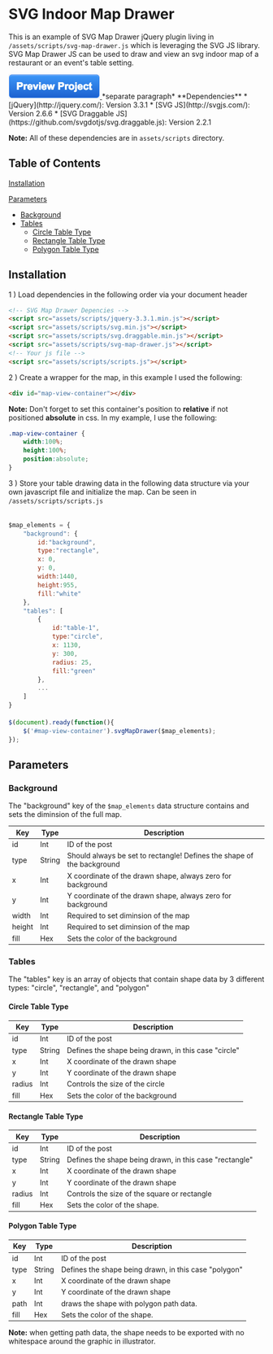# SVG Indoor Map Drawer

This is an example of SVG Map Drawer jQuery plugin living in `/assets/scripts/svg-map-drawer.js` which is leveraging the SVG JS library. SVG Map Drawer JS can be used to draw and view an svg indoor map of a restaurant or an event's table setting.

<a href="https://htmlpreview.github.io/?https://github.com/tsoto111/js_indoor_map/blob/master/index.html" target="_blank">
	<img src="https://github.com/tsoto111/js_indoor_map/blob/master/assets/images/preview-btn.png" />
</a>
*separate paragraph*
**Dependencies**
* [jQuery](http://jquery.com/): Version 3.3.1
* [SVG JS](http://svgjs.com/): Version 2.6.6
* [SVG Draggable JS](https://github.com/svgdotjs/svg.draggable.js): Version 2.2.1

**Note:** All of these dependencies are in `assets/scripts` directory.

## Table of Contents

[Installation](#installation)

[Parameters](#parameters)

* [Background](#background)
* [Tables](#tables)
  * [Circle Table Type](#circle-table-type)
  * [Rectangle Table Type](#rectangle-table-type)
  * [Polygon Table Type](#polygon-table-type)

## Installation

1 ) Load dependencies in the following order via your document header

```html
<!-- SVG Map Drawer Depencies -->
<script src="assets/scripts/jquery-3.3.1.min.js"></script>
<script src="assets/scripts/svg.min.js"></script>
<script src="assets/scripts/svg.draggable.min.js"></script>
<script src="assets/scripts/svg-map-drawer.js"></script>
<!-- Your js file -->
<script src="assets/scripts/scripts.js"></script>
```

2 ) Create a wrapper for the map, in this example I used the following:

```html
<div id="map-view-container"></div>
```

**Note:** Don't forget to set this container's position to **relative** if not positioned **absolute** in css. In my example, I use the following:

```css
.map-view-container {
	width:100%;
	height:100%;
	position:absolute;
}
```

3 ) Store your table drawing data in the following data structure via your own javascript file and initialize the map. Can be seen in `/assets/scripts/scripts.js`

```javascript

$map_elements = {
	"background": {
		id:"background",
		type:"rectangle", 
		x: 0, 
		y: 0,
		width:1440,
		height:955, 
		fill:"white"
	},
	"tables": [
		{
			id:"table-1",
			type:"circle", 
			x: 1130, 
			y: 300, 
			radius: 25, 
			fill:"green"
		},
		...
	]
}

$(document).ready(function(){		
	$('#map-view-container').svgMapDrawer($map_elements);
});

``` 

## Parameters

### Background

The "background" key of the `$map_elements` data structure contains and sets the diminsion of the full map.

| Key    | Type   | Description                                                             | 
| ------ | ------ | ----------------------------------------------------------------------- |
| id     | Int    | ID of the post                                                          |
| type   | String | Should always be set to rectangle! Defines the shape of the background  |
| x      | Int    | X coordinate of the drawn shape, always zero for background             |
| y      | Int    | Y coordinate of the drawn shape, always zero for background             |
| width  | Int    | Required to set diminsion of the map                                    |
| height | Int    | Required to set diminsion of the map                                    |
| fill   | Hex    | Sets the color of the background                                        |

### Tables

The "tables" key is an array of objects that contain shape data by 3 different types: "circle", "rectangle", and "polygon"

#### Circle Table Type

| Key    | Type   | Description                                          | 
| ------ | ------ | ---------------------------------------------------- |
| id     | Int    | ID of the post                                       |
| type   | String | Defines the shape being drawn, in this case "circle" |
| x      | Int    | X coordinate of the drawn shape                      |
| y      | Int    | Y coordinate of the drawn shape                      |
| radius | Int    | Controls the size of the circle                      |
| fill   | Hex    | Sets the color of the background                     |

#### Rectangle Table Type

| Key    | Type   | Description                                             | 
| ------ | ------ | ------------------------------------------------------- |
| id     | Int    | ID of the post                                          |
| type   | String | Defines the shape being drawn, in this case "rectangle" |
| x      | Int    | X coordinate of the drawn shape                         |
| y      | Int    | Y coordinate of the drawn shape                         |
| radius | Int    | Controls the size of the square or rectangle            |
| fill   | Hex    | Sets the color of the shape.                            |

#### Polygon Table Type

| Key    | Type   | Description                                             | 
| ------ | ------ | ------------------------------------------------------- |
| id     | Int    | ID of the post                                          |
| type   | String | Defines the shape being drawn, in this case "polygon"   |
| x      | Int    | X coordinate of the drawn shape                         |
| y      | Int    | Y coordinate of the drawn shape                         |
| path   | Int    | draws the shape with polygon path data.                 |
| fill   | Hex    | Sets the color of the shape.                            |

**Note:** when getting path data, the shape needs to be exported with no whitespace around the graphic in illustrator.
